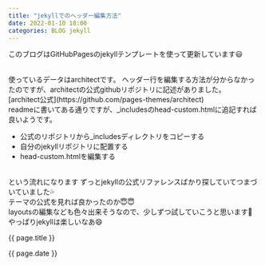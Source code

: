 ```yaml
---
title: "jekyllでのヘッダー編集方法"
date: 2022-01-10 18:00
categories: BLOG jekyll
---  
```

<p>このブログはGitHubPagesのjekyllテンプレートを使って更新しています😃</p>  


<br>
使っているデータはarchitectです。   
ヘッダー行を編集する方法が分からなかったのですが、architectの公式githubリポジトリに記述がありました。  
<br>
[architect公式](https://github.com/pages-themes/architect)  
<br>
readmeに書いてある通りですが、_includesのhead-custom.htmlに追記すれば良いようです。  
<br>

- 公式のリポジトリから_includesディレクトリをコピーする　　
- 自分のjekyllリポジトリに配置する  
- head-custom.htmlを編集する  

<br>
という流れになります  
ずっとjekyllの公式リファレンスばかり探していてつまづいていました💦  
<br>
テーマの公式を見れば良かったのか😇😇  
<br>
layoutsの編集なども色々出来そうなので、少しずつ試していこうと思います🏹　　
<br>
やっぱりjekyllは楽しいなあ😄  
<br>
<p>{{ page.title }}</p>
<p>{{ page.date }}</p>